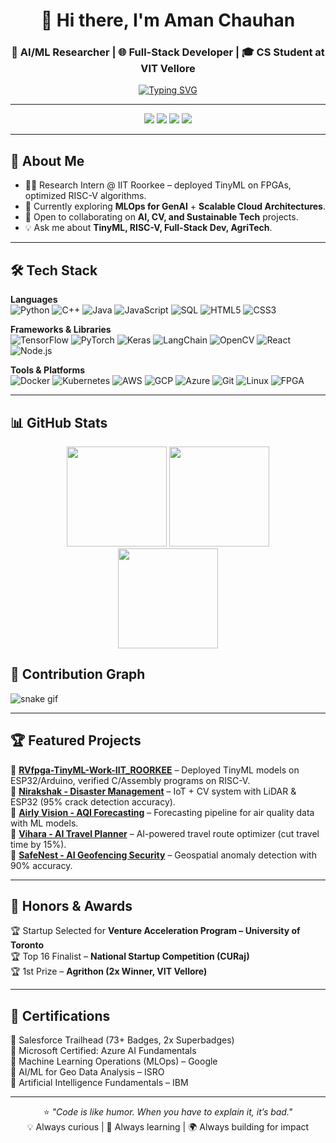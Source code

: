<div align="center">
  
# 👋 Hi there, I'm **Aman Chauhan**  
### 🚀 AI/ML Researcher | 🌐 Full-Stack Developer | 🎓 CS Student at VIT Vellore  

[![Typing SVG](https://readme-typing-svg.herokuapp.com?font=Fira+Code&pause=1000&color=36BCF7&center=true&vCenter=true&width=600&lines=Passionate+about+AI+%26+ML+Innovation;Building+Scalable+Cloud+%26+Full-Stack+Solutions;Exploring+TinyML+%26+Hardware-Software+Co-design;Open-Source+Contributor+%7C+Lifelong+Learner)](https://git.io/typing-svg)

</div>

---

<p align="center">
<a href="https://amanchauhan.vercel.app"><img src="https://img.shields.io/badge/Portfolio-000000?style=for-the-badge&logo=vercel&logoColor=white"/></a>
<a href="https://www.linkedin.com/in/aman-chauhan-128552256"><img src="https://img.shields.io/badge/LinkedIn-0077B5?style=for-the-badge&logo=linkedin&logoColor=white"/></a>
<a href="https://www.salesforce.com/trailblazer/aman-chauhan-786"><img src="https://img.shields.io/badge/Salesforce-00A1E0?style=for-the-badge&logo=salesforce&logoColor=white"/></a>
<a href="mailto:aman.chauhan2022@vitstudent.ac.in"><img src="https://img.shields.io/badge/Gmail-D14836?style=for-the-badge&logo=gmail&logoColor=white"/></a>
</p>

---

## 🚀 About Me  
- 🧑‍💻 Research Intern @ IIT Roorkee – deployed TinyML on FPGAs, optimized RISC-V algorithms.  
- 🌱 Currently exploring **MLOps for GenAI** + **Scalable Cloud Architectures**.  
- 🤝 Open to collaborating on **AI, CV, and Sustainable Tech** projects.  
- 💡 Ask me about **TinyML, RISC-V, Full-Stack Dev, AgriTech**.  

---

## 🛠️ Tech Stack  

**Languages**  
![Python](https://img.shields.io/badge/Python-3776AB?style=for-the-badge&logo=python&logoColor=white)
![C++](https://img.shields.io/badge/C%2B%2B-00599C?style=for-the-badge&logo=c%2B%2B&logoColor=white)
![Java](https://img.shields.io/badge/Java-ED8B00?style=for-the-badge&logo=openjdk&logoColor=white)
![JavaScript](https://img.shields.io/badge/JavaScript-F7DF1E?style=for-the-badge&logo=javascript&logoColor=black)
![SQL](https://img.shields.io/badge/SQL-4479A1?style=for-the-badge&logo=mysql&logoColor=white)
![HTML5](https://img.shields.io/badge/HTML5-E34F26?style=for-the-badge&logo=html5&logoColor=white)
![CSS3](https://img.shields.io/badge/CSS3-1572B6?style=for-the-badge&logo=css3&logoColor=white)

**Frameworks & Libraries**  
![TensorFlow](https://img.shields.io/badge/TensorFlow-FF6F00?style=for-the-badge&logo=tensorflow&logoColor=white)
![PyTorch](https://img.shields.io/badge/PyTorch-EE4C2C?style=for-the-badge&logo=pytorch&logoColor=white)
![Keras](https://img.shields.io/badge/Keras-D00000?style=for-the-badge&logo=keras&logoColor=white)
![LangChain](https://img.shields.io/badge/LangChain-000?style=for-the-badge&logo=langchain&logoColor=white)
![OpenCV](https://img.shields.io/badge/OpenCV-5C3EE8?style=for-the-badge&logo=opencv&logoColor=white)
![React](https://img.shields.io/badge/React-20232A?style=for-the-badge&logo=react&logoColor=61DAFB)
![Node.js](https://img.shields.io/badge/Node.js-339933?style=for-the-badge&logo=nodedotjs&logoColor=white)

**Tools & Platforms**  
![Docker](https://img.shields.io/badge/Docker-2496ED?style=for-the-badge&logo=docker&logoColor=white)
![Kubernetes](https://img.shields.io/badge/Kubernetes-326CE5?style=for-the-badge&logo=kubernetes&logoColor=white)
![AWS](https://img.shields.io/badge/Amazon_AWS-232F3E?style=for-the-badge&logo=amazon-aws&logoColor=white)
![GCP](https://img.shields.io/badge/Google_Cloud-4285F4?style=for-the-badge&logo=google-cloud&logoColor=white)
![Azure](https://img.shields.io/badge/Azure-0089D6?style=for-the-badge&logo=microsoft-azure&logoColor=white)
![Git](https://img.shields.io/badge/Git-F05032?style=for-the-badge&logo=git&logoColor=white)
![Linux](https://img.shields.io/badge/Linux-FCC624?style=for-the-badge&logo=linux&logoColor=black)
![FPGA](https://img.shields.io/badge/FPGA-151A3A?style=for-the-badge&logo=xilinx&logoColor=white)

---

## 📊 GitHub Stats  

<p align="center">
<img src="https://github-readme-stats.vercel.app/api?username=amanchauhan786&show_icons=true&theme=radical&include_all_commits=true&count_private=true" height="160px"/>
<img src="https://github-readme-streak-stats.herokuapp.com?user=amanchauhan786&theme=radical&hide_border=false" height="160px"/>
<br/>
<img src="https://github-readme-stats.vercel.app/api/top-langs/?username=amanchauhan786&layout=compact&langs_count=8&theme=radical" height="160px"/>
</p>

## 🐍 Contribution Graph  

![snake gif](https://github.com/amanchauhan786/amanchauhan786/blob/output/github-contribution-grid-snake.svg)


---

## 🏆 Featured Projects  

🔹 **[RVfpga-TinyML-Work-IIT_ROORKEE](#)** – Deployed TinyML models on ESP32/Arduino, verified C/Assembly programs on RISC-V.  
🔹 **[Nirakshak - Disaster Management](#)** – IoT + CV system with LiDAR & ESP32 (95% crack detection accuracy).  
🔹 **[Airly Vision - AQI Forecasting](#)** – Forecasting pipeline for air quality data with ML models.  
🔹 **[Vihara - AI Travel Planner](#)** – AI-powered travel route optimizer (cut travel time by 15%).  
🔹 **[SafeNest - AI Geofencing Security](#)** – Geospatial anomaly detection with 90% accuracy.  

---

## 🏅 Honors & Awards  
🏆 Startup Selected for **Venture Acceleration Program – University of Toronto**  
🏆 Top 16 Finalist – **National Startup Competition (CURaj)**  
🏆 1st Prize – **Agrithon (2x Winner, VIT Vellore)**  

---

## 📜 Certifications  
📌 Salesforce Trailhead (73+ Badges, 2x Superbadges)  
📌 Microsoft Certified: Azure AI Fundamentals  
📌 Machine Learning Operations (MLOps) – Google  
📌 AI/ML for Geo Data Analysis – ISRO  
📌 Artificial Intelligence Fundamentals – IBM  

---

<div align="center">
  
⭐ *"Code is like humor. When you have to explain it, it’s bad."*  
💡 Always curious | 🔬 Always learning | 🌍 Always building for impact  

</div>
